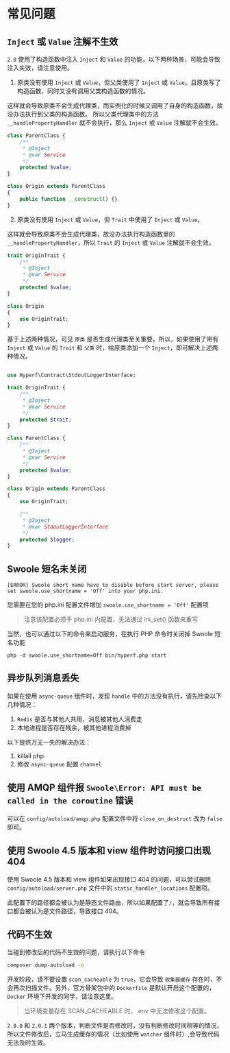 # 常见问题

## `Inject` 或 `Value` 注解不生效

`2.0` 使用了构造函数中注入 `Inject` 和 `Value` 的功能，以下两种场景，可能会导致注入失效，请注意使用。

1. 原类没有使用 `Inject` 或 `Value`，但父类使用了 `Inject` 或 `Value`，且原类写了构造函数，同时又没有调用父类构造函数的情况。

这样就会导致原类不会生成代理类，而实例化的时候又调用了自身的构造函数，故没办法执行到父类的构造函数。
所以父类代理类中的方法 `__handlePropertyHandler` 就不会执行，那么 `Inject` 或 `Value` 注解就不会生效。

```php
class ParentClass {
    /**
     * @Inject
     * @var Service
     */
    protected $value;
}

class Origin extends ParentClass
{
    public function __construct() {}
}
```

2. 原类没有使用 `Inject` 或 `Value`，但 `Trait` 中使用了 `Inject` 或 `Value`。

这样就会导致原类不会生成代理类，故没办法执行构造函数里的 `__handlePropertyHandler`，所以 `Trait` 的 `Inject` 或 `Value` 注解就不会生效。

```php
trait OriginTrait {
    /**
     * @Inject
     * @var Service
     */
    protected $value;
}

class Origin
{
    use OriginTrait;
}
```

基于上述两种情况，可见 `原类` 是否生成代理类至关重要，所以，如果使用了带有 `Inject` 或 `Value` 的 `Trait` 和 `父类` 时，给原类添加一个 `Inject`，即可解决上述两种情况。

```php

use Hyperf\Contract\StdoutLoggerInterface;

trait OriginTrait {
    /**
     * @Inject
     * @var Service
     */
    protected $trait;
}

class ParentClass {
    /**
     * @Inject
     * @var Service
     */
    protected $value;
}

class Origin extends ParentClass
{
    use OriginTrait;

    /**
     * @Inject
     * @var StdoutLoggerInterface
     */
    protected $logger;
}
```

## Swoole 短名未关闭

```
[ERROR] Swoole short name have to disable before start server, please set swoole.use_shortname = 'Off' into your php.ini.
```

您需要在您的 php.ini 配置文件增加 `swoole.use_shortname = 'Off'` 配置项

> 注意该配置必须于 php.ini 内配置，无法通过 ini_set() 函数来重写

当然，也可以通过以下的命令来启动服务，在执行 PHP 命令时关闭掉 Swoole 短名功能

```
php -d swoole.use_shortname=Off bin/hyperf.php start
```

## 异步队列消息丢失

如果在使用 `async-queue` 组件时，发现 `handle` 中的方法没有执行，请先检查以下几种情况：

1. `Redis` 是否与其他人共用，消息被其他人消费走
2. 本地进程是否存在残余，被其他进程消费掉

以下提供万无一失的解决办法：

1. killall php
2. 修改 `async-queue` 配置 `channel`

## 使用 AMQP 组件报 `Swoole\Error: API must be called in the coroutine` 错误

可以在 `config/autoload/amqp.php` 配置文件中将 `close_on_destruct` 改为 `false` 即可。

## 使用 Swoole 4.5 版本和 view 组件时访问接口出现 404

使用 Swoole 4.5 版本和 view 组件如果出现接口 404 的问题，可以尝试删除 `config/autoload/server.php` 文件中的 `static_handler_locations` 配置项。

此配置下的路径都会被认为是静态文件路由，所以如果配置了`/`，就会导致所有接口都会被认为是文件路径，导致接口 404。

## 代码不生效

当碰到修改后的代码不生效的问题，请执行以下命令

```bash
composer dump-autoload -o
```

开发阶段，请不要设置 `scan_cacheable` 为 `true`，它会导致 `收集器缓存` 存在时，不会再次扫描文件。另外，官方骨架包中的 `Dockerfile` 是默认开启这个配置的，`Docker` 环境下开发的同学，请注意这里。

> 当环境变量存在 SCAN_CACHEABLE 时，.env 中无法修改这个配置。

`2.0.0` 和 `2.0.1` 两个版本，判断文件是否修改时，没有判断修改时间相等的情况，所以文件修改后，立马生成缓存的情况（比如使用 `watcher` 组件时）,会导致代码无法及时生效。
